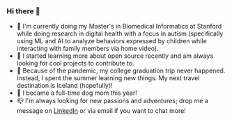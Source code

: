 ### Hi there 👋

- 🌲 I'm currently doing my Master's in Biomedical Informatics at Stanford while doing research in digital health with a focus in autism (specifically using ML and AI to analyze behaviors expressed by children while interacting with family members via home video).
- 📖 I started learning more about open source recently and am always looking for cool projects to contribute to.
- 🛫 Because of the pandemic, my college graduation trip never happened. Instead, I spent the summer learning new things. My next travel destination is Iceland (hopefully)!
- 🐶 I became a full-time dog mom this year!
- 📪 I'm always looking for new passions and adventures; drop me a message on [LinkedIn](https://www.linkedin.com/in/chloe-he/) or via email if you want to chat more!

